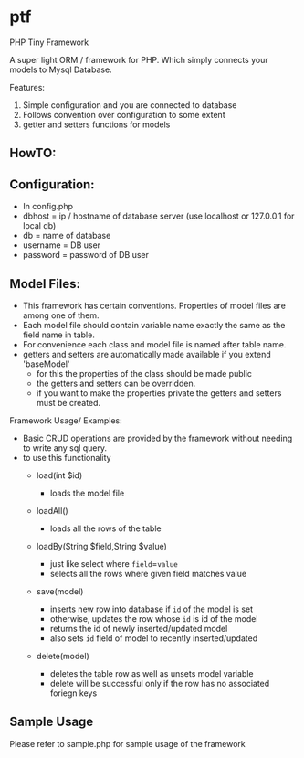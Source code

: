 ptf
===

PHP Tiny Framework

A super light ORM / framework for PHP. Which simply connects your models to Mysql Database.

Features:
1. Simple configuration and you are connected to database
2. Follows convention over configuration to some extent
3. getter and setters functions for models


HowTO:
-------

Configuration:
-----------------

 - In config.php
 - dbhost = ip / hostname of database server (use localhost or 127.0.0.1 for local db)
 - db = name of database
 - username = DB user
 - password = password of DB user



Model Files:
----------------
 - This framework has certain conventions. Properties of model files are among one of them.
 - Each model file should contain variable name exactly the same as the field name in table.
 - For convenience each class and model file is named after table name.
 - getters and setters are automatically made available if you extend 'baseModel'
    - for this the properties of the class should be made public
    - the getters and setters can be overridden.
    - if you want to make the properties private the getters and setters must be created.

 
Framework Usage/ Examples:
  - Basic CRUD operations are provided by the framework without needing to write any sql query.
  - to use this functionality
    - load(int $id)
      - loads the model file 
      
    - loadAll()
      - loads all the rows of the table
      
    - loadBy(String $field,String $value)
      - just like select where `field`=`value`
      - selects all the rows where given field matches value
      
    - save(model)
      - inserts new row into database if `id` of the model is set
      - otherwise, updates the row whose `id` is id of the model
      - returns the id of newly inserted/updated model
      - also sets `id` field of model to recently inserted/updated
      
    - delete(model)
      - deletes the table row as well as unsets model variable
      - delete will be successful only if the row has no associated foriegn keys
      

Sample Usage
----------------

Please refer to sample.php for sample usage of the framework